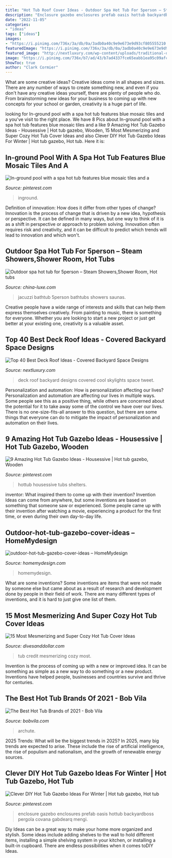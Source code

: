 ```yaml
---
title: "Hot Tub Roof Cover Ideas - Outdoor Spa Hot Tub For 5person – Steam Showers,shower Room, Hot Tubs"
description: "Enclosure gazebo enclosures prefab oasis hottub backyardboss pergola covana gabdearq mengi"
date: "2022-11-05"
categories:
- "ideas"
tags: ["ideas"]
images:
- "https://i.pinimg.com/736x/3a/db/0a/3adb0a40c9e9e673e9d93cf805555210.jpg"
featuredImage: "https://i.pinimg.com/736x/3a/db/0a/3adb0a40c9e9e673e9d93cf805555210.jpg"
featured_image: "http://nextluxury.com/wp-content/uploads/traditional-deck-roof-with-skylights-cool-backyard-ideas.jpg"
image: "https://i.pinimg.com/736x/b7/ad/43/b7ad4337fce65eabb1ea95c09afc19ab.jpg"
ShowToc: true
author: "Clark Cormier"
---
```



What are some creative ideas?
Creative ideas come in all shapes and sizes. There are any number of ways to create something new, and even if you don't have any creative ideas yourself, there are plenty of people who do. From brainstorming new ideas for your business to coming up with new concepts for your school or garden, creativity is a huge part of life.

	

		
looking for In-ground pool with a spa hot tub features blue mosaic tiles and a you've visit to the right place. We have 8 Pics about In-ground pool with a spa hot tub features blue mosaic tiles and a like 9 Amazing Hot Tub Gazebo Ideas - Housessive | Hot tub gazebo, Wooden, 15 Most Mesmerizing and Super Cozy Hot Tub Cover Ideas and also Clever DIY Hot Tub Gazebo Ideas For Winter | Hot tub gazebo, Hot tub. Here it is:
		
    
## In-ground Pool With A Spa Hot Tub Features Blue Mosaic Tiles And A

<img loading=lazy src="https://i.pinimg.com/736x/89/d4/a5/89d4a57fc6b0e4e9017f75d1ae0c3249.jpg" onerror="this.onerror=null;this.src='https://tse4.mm.bing.net/th?id=OIP.ABnmzY0-3Y0ESOcJKoYfIQHaHa&amp;pid=15.1';" alt="In-ground pool with a spa hot tub features blue mosaic tiles and a">

_Source: pinterest.com_

>inground. 

	

Definition of innovation: How does it differ from other types of change?
Innovation is the process of change that is driven by a new idea, hypothesis or perspective. It can be defined in many ways, but one way to think of it is as a shift in perspective or approach to problem solving. Innovation often requires risk and creativity, and it can be difficult to predict which trends will lead to innovation and which won't.

    
## Outdoor Spa Hot Tub For 5person – Steam Showers,Shower Room, Hot Tubs

<img loading=lazy src="https://www.china-luxe.com/wp-content/uploads/2018/11/X6-5.jpg" onerror="this.onerror=null;this.src='https://tse4.mm.bing.net/th?id=OIP.FY1je3QVhEf4EJUA-nidwgHaE8&amp;pid=15.1';" alt="Outdoor spa hot tub for 5person – Steam Showers,Shower Room, Hot tubs">

_Source: china-luxe.com_

>jacuzzi bathtub 5person bathtubs showers saunas. 

	

Creative people have a wide range of interests and skills that can help them express themselves creatively. From painting to music, there is something for everyone. Whether you are looking to start a new project or just get better at your existing one, creativity is a valuable asset.

    
## Top 40 Best Deck Roof Ideas - Covered Backyard Space Designs

<img loading=lazy src="http://nextluxury.com/wp-content/uploads/traditional-deck-roof-with-skylights-cool-backyard-ideas.jpg" onerror="this.onerror=null;this.src='https://tse2.mm.bing.net/th?id=OIP.oFNMNz1jMMbXl_KiXsvYvwHaF7&amp;pid=15.1';" alt="Top 40 Best Deck Roof Ideas - Covered Backyard Space Designs">

_Source: nextluxury.com_

>deck roof backyard designs covered cool skylights space tweet. 

	

Personalization and automation: How is personalization affecting our lives?
Personalization and automation are affecting our lives in multiple ways. Some people see this as a positive thing, while others are concerned about the potential for it to take away some of the control we have over our lives. There is no one-size-fits-all answer to this question, but there are some things that everyone can do to mitigate the impact of personalization and automation on their lives.

    
## 9 Amazing Hot Tub Gazebo Ideas - Housessive | Hot Tub Gazebo, Wooden

<img loading=lazy src="https://i.pinimg.com/736x/b7/ad/43/b7ad4337fce65eabb1ea95c09afc19ab.jpg" onerror="this.onerror=null;this.src='https://tse3.mm.bing.net/th?id=OIP.if5QgqB1V0ExYpsYXPcgOwHaFW&amp;pid=15.1';" alt="9 Amazing Hot Tub Gazebo Ideas - Housessive | Hot tub gazebo, Wooden">

_Source: pinterest.com_

>hottub housessive tubs shelters. 

	

inventor: What inspired them to come up with their invention?
Invention Ideas can come from anywhere, but some inventions are based on something that someone saw or experienced. Some people came up with their invention after watching a movie, experiencing a product for the first time, or even during their own day-to-day life.

    
## Outdoor-hot-tub-gazebo-cover-ideas – HomeMydesign

<img loading=lazy src="https://homemydesign.com/wp-content/uploads/2019/06/outdoor-hot-tub-gazebo-cover-ideas.jpg" onerror="this.onerror=null;this.src='https://tse4.mm.bing.net/th?id=OIP.wGpNw0GzeYEuWTAkAhQB-wHaJ4&amp;pid=15.1';" alt="outdoor-hot-tub-gazebo-cover-ideas – HomeMydesign">

_Source: homemydesign.com_

>homemydesign. 

	

What are some inventions?
Some inventions are items that were not made by someone else but came about as a result of research and development done by people in their field of work. There are many different types of inventions, and it is hard to just give one list of them.

    
## 15 Most Mesmerizing And Super Cozy Hot Tub Cover Ideas

<img loading=lazy src="http://www.divesanddollar.com/wp-content/uploads/2017/04/Hot-Tub-Cover-13.jpg" onerror="this.onerror=null;this.src='https://tse3.mm.bing.net/th?id=OIP._1FZPbYrDxocuf92uEi2ogHaGe&amp;pid=15.1';" alt="15 Most Mesmerizing and Super Cozy Hot Tub Cover Ideas">

_Source: divesanddollar.com_

>tub credit mesmerizing cozy most. 

	

Invention is the process of coming up with a new or improved idea. It can be something as simple as a new way to do something or a new product. Inventions have helped people, businesses and countries survive and thrive for centuries.

    
## The Best Hot Tub Brands Of 2021 - Bob Vila

<img loading=lazy src="https://empire-s3-production.bobvila.com/articles/wp-content/uploads/2021/07/The-Best-Hot-Tub-Brand-Options.jpg" onerror="this.onerror=null;this.src='https://tse2.mm.bing.net/th?id=OIP.lQqP4pRgzolKdA2z5REoeAHaE8&amp;pid=15.1';" alt="The Best Hot Tub Brands of 2021 - Bob Vila">

_Source: bobvila.com_

>archute. 

	

2025 Trends: What will be the biggest trends in 2025?
In 2025, many big trends are expected to arise. These include the rise of artificial intelligence, the rise of populism and nationalism, and the growth of renewable energy sources.

    
## Clever DIY Hot Tub Gazebo Ideas For Winter | Hot Tub Gazebo, Hot Tub

<img loading=lazy src="https://i.pinimg.com/736x/3a/db/0a/3adb0a40c9e9e673e9d93cf805555210.jpg" onerror="this.onerror=null;this.src='https://tse2.mm.bing.net/th?id=OIP.ymit6-pYgQgUDf09I528pwHaE8&amp;pid=15.1';" alt="Clever DIY Hot Tub Gazebo Ideas For Winter | Hot tub gazebo, Hot tub">

_Source: pinterest.com_

>enclosure gazebo enclosures prefab oasis hottub backyardboss pergola covana gabdearq mengi. 

	

Diy Ideas can be a great way to make your home more organized and stylish. Some ideas include adding shelves to the wall to hold different items, installing a simple shelving system in your kitchen, or installing a built-in cupboard. There are endless possibilities when it comes toDIY Ideas.

